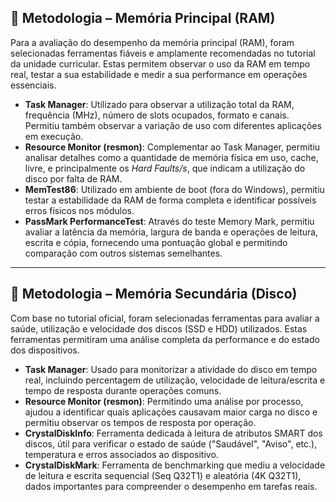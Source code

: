 
## 🧬 Metodologia – Memória Principal (RAM)

Para a avaliação do desempenho da memória principal (RAM), foram selecionadas ferramentas fiáveis e amplamente recomendadas no tutorial da unidade curricular. Estas permitem observar o uso da RAM em tempo real, testar a sua estabilidade e medir a sua performance em operações essenciais.

- **Task Manager**: Utilizado para observar a utilização total da RAM, frequência (MHz), número de slots ocupados, formato e canais. Permitiu também observar a variação de uso com diferentes aplicações em execução.
- **Resource Monitor (resmon)**: Complementar ao Task Manager, permitiu analisar detalhes como a quantidade de memória física em uso, cache, livre, e principalmente os *Hard Faults/s*, que indicam a utilização do disco por falta de RAM.
- **MemTest86**: Utilizado em ambiente de boot (fora do Windows), permitiu testar a estabilidade da RAM de forma completa e identificar possíveis erros físicos nos módulos.
- **PassMark PerformanceTest**: Através do teste Memory Mark, permitiu avaliar a latência da memória, largura de banda e operações de leitura, escrita e cópia, fornecendo uma pontuação global e permitindo comparação com outros sistemas semelhantes.

---

## 💾 Metodologia – Memória Secundária (Disco)

Com base no tutorial oficial, foram selecionadas ferramentas para avaliar a saúde, utilização e velocidade dos discos (SSD e HDD) utilizados. Estas ferramentas permitiram uma análise completa da performance e do estado dos dispositivos.

- **Task Manager**: Usado para monitorizar a atividade do disco em tempo real, incluindo percentagem de utilização, velocidade de leitura/escrita e tempo de resposta durante operações comuns.
- **Resource Monitor (resmon)**: Permitindo uma análise por processo, ajudou a identificar quais aplicações causavam maior carga no disco e permitiu observar os tempos de resposta por operação.
- **CrystalDiskInfo**: Ferramenta dedicada à leitura de atributos SMART dos discos, útil para verificar o estado de saúde ("Saudável", "Aviso", etc.), temperatura e erros associados ao dispositivo.
- **CrystalDiskMark**: Ferramenta de benchmarking que mediu a velocidade de leitura e escrita sequencial (Seq Q32T1) e aleatória (4K Q32T1), dados importantes para compreender o desempenho em tarefas reais.

